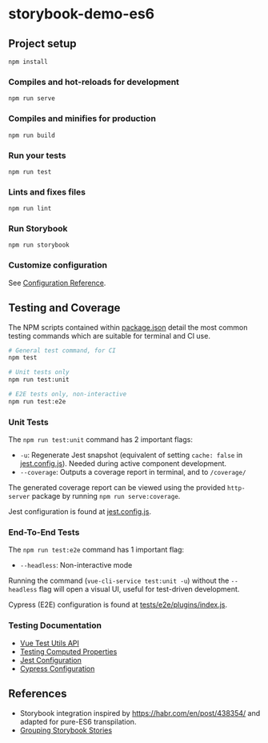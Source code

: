 # storybook-demo-es6

## Project setup

```
npm install
```

### Compiles and hot-reloads for development

```
npm run serve
```

### Compiles and minifies for production

```
npm run build
```

### Run your tests

```
npm run test
```

### Lints and fixes files

```
npm run lint
```

### Run Storybook

```
npm run storybook
```

### Customize configuration

See [Configuration Reference](https://cli.vuejs.org/config/).


## Testing and Coverage

The NPM scripts contained within [package.json](./package.json) detail the most common testing commands which are suitable for terminal and CI use.

```sh
# General test command, for CI
npm test

# Unit tests only
npm run test:unit

# E2E tests only, non-interactive
npm run test:e2e
```

### Unit Tests

The `npm run test:unit` command has 2 important flags:

- `-u`: Regenerate Jest snapshot (equivalent of setting `cache: false` in [jest.config.js](./jest.config.js)). Needed during active component development.
- `--coverage`: Outputs a coverage report in terminal, and to `/coverage/`

The generated coverage report can be viewed using the provided `http-server` package by running `npm run serve:coverage`.

Jest configuration is found at [jest.config.js](./jest.config.js).


### End-To-End Tests

The `npm run test:e2e` command has 1 important flag:

- `--headless`: Non-interactive mode

Running the command (`vue-cli-service test:unit -u`) without the `--headless` flag will open a visual UI, useful for test-driven development.

Cypress (E2E) configuration is found at [tests/e2e/plugins/index.js](./tests/e2e/plugins/index.js).

### Testing Documentation

- [Vue Test Utils API](https://vue-test-utils.vuejs.org/api/)
- [Testing Computed Properties](https://lmiller1990.github.io/vue-testing-handbook/computed-properties.html#testing-computed-properties)
- [Jest Configuration](https://jestjs.io/docs/en/configuration)
- [Cypress Configuration](https://docs.cypress.io/guides/references/configuration.html)


## References

- Storybook integration inspired by https://habr.com/en/post/438354/ and adapted for pure-ES6 transpilation.
- [Grouping Storybook Stories](https://medium.com/storybookjs/announcing-storybook-3-2-e00918a1764c)
